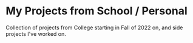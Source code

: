# My Projects from School / Personal 
Collection of projects from College starting in Fall of 2022 on, and side projects I've worked on. 
